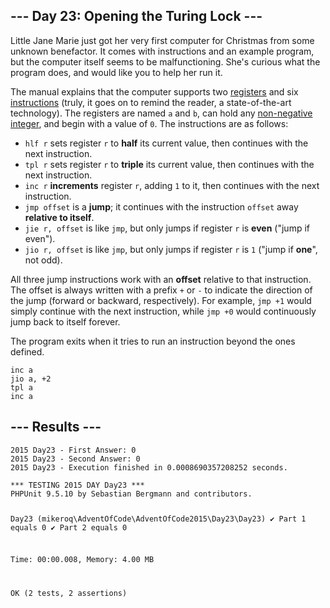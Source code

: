 <article class="day-desc"><h2>--- Day 23: Opening the Turing Lock ---</h2><p>Little Jane Marie just got her very first computer for Christmas from some <span title="Definitely not Wintermute.">unknown benefactor</span>.  It comes with instructions and an example program, but the computer itself seems to be malfunctioning.  She's curious what the program does, and would like you to help her run it.</p>
<p>The manual explains that the computer supports two <a href="https://en.wikipedia.org/wiki/Processor_register">registers</a> and six <a href="https://en.wikipedia.org/wiki/Instruction_set">instructions</a> (truly, it goes on to remind the reader, a state-of-the-art technology). The registers are named <code>a</code> and <code>b</code>, can hold any <a href="https://en.wikipedia.org/wiki/Natural_number">non-negative integer</a>, and begin with a value of <code>0</code>.  The instructions are as follows:</p>
<ul>
<li><code>hlf r</code> sets register <code>r</code> to <b>half</b> its current value, then continues with the next instruction.</li>
<li><code>tpl r</code> sets register <code>r</code> to <b>triple</b> its current value, then continues with the next instruction.</li>
<li><code>inc r</code> <b>increments</b> register <code>r</code>, adding <code>1</code> to it, then continues with the next instruction.</li>
<li><code>jmp offset</code> is a <b>jump</b>; it continues with the instruction <code>offset</code> away <b>relative to itself</b>.</li>
<li><code>jie r, offset</code> is like <code>jmp</code>, but only jumps if register <code>r</code> is <b>even</b> ("jump if even").</li>
<li><code>jio r, offset</code> is like <code>jmp</code>, but only jumps if register <code>r</code> is <code>1</code> ("jump if <b>one</b>", not odd).</li>
</ul>
<p>All three jump instructions work with an <b>offset</b> relative to that instruction.  The offset is always written with a prefix <code>+</code> or <code>-</code> to indicate the direction of the jump (forward or backward, respectively).  For example, <code>jmp +1</code> would simply continue with the next instruction, while <code>jmp +0</code> would continuously jump back to itself forever.</p>
<p>The program exits when it tries to run an instruction beyond the ones defined.</p>

<pre><code>inc a
jio a, +2
tpl a
inc a
</code></pre>

</article>

<form method="post" action="23/answer"><input type="hidden" name="level" value="1"></form>
<h2>--- Results ---</h2>
<pre><code>2015 Day23 - First Answer: 0
2015 Day23 - Second Answer: 0
2015 Day23 - Execution finished in 0.0008690357208252 seconds.
</code></pre>
<pre><code>*** TESTING 2015 DAY Day23 ***
PHPUnit 9.5.10 by Sebastian Bergmann and contributors.

Day23 (mikeroq\AdventOfCode\AdventOfCode2015\Day23\Day23)
 ✔ Part 1 equals 0
 ✔ Part 2 equals 0

Time: 00:00.008, Memory: 4.00 MB

OK (2 tests, 2 assertions)
</code></pre>